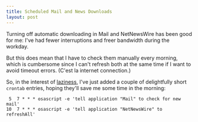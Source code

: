 ```yaml
---
title: Scheduled Mail and News Downloads
layout: post
---
```

Turning off automatic downloading in Mail and NetNewsWire has been good for me: I've had fewer interruptions and freer bandwidth during the workday.

But this does mean that I have to check them manually every morning, which is cumbersome since I can't refresh both at the same time if I want to avoid timeout errors. (C'est la internet connection.)

So, in the interest of <a href="http://www.netropolis.org/hash/perl/virtue.html">laziness</a>, I've just added a couple of delightfully short <code>crontab</code> entries, hoping they'll save me some time in the morning:

```
 5  7 * * * osascript -e 'tell application "Mail" to check for new mail'
10  7 * * * osascript -e 'tell application "NetNewsWire" to refreshAll'
```
